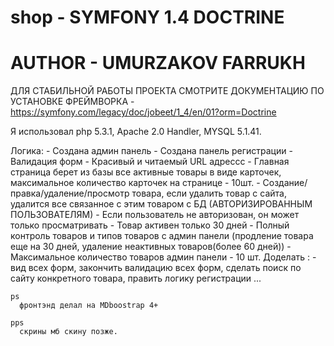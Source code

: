 # shop - SYMFONY 1.4 DOCTRINE
# AUTHOR - UMURZAKOV FARRUKH
ДЛЯ СТАБИЛЬНОЙ РАБОТЫ ПРОЕКТА СМОТРИТЕ ДОКУМЕНТАЦИЮ ПО УСТАНОВКЕ ФРЕЙМВОРКА - https://symfony.com/legacy/doc/jobeet/1_4/en/01?orm=Doctrine


Я использовал php 5.3.1, 	Apache 2.0 Handler,  MYSQL 5.1.41.

Логика:
    - Создана админ панель
    - Создана панель регистрации
    - Валидация форм
    - Красивый и читаемый URL адрессс
    - Главная страница берет из базы все активные товары в виде карточек, максимальное количество карточек на странице - 10шт.
    - Создание/правка/удаление/просмотр товара, если удалить товар с сайта, удалится все связанное с этим товаром с БД (АВТОРИЗИРОВАННЫМ ПОЛЬЗОВАТЕЛЯМ)
    - Если пользователь не авторизован, он может только просматривать
    - Товар активен только 30 дней
    - Полный контроль товаров и типов товаров с админ панели (продление товара еще на 30 дней, удаление неактивных товаров(более 60 дней))
    - Максимальное количество товаров админ панели - 10 шт.
 Доделать :
    - вид всех форм, закончить валидацию всех форм, сделать поиск по сайту конкретного товара, править логику регистрации ...
    
    ps
      фронтэнд делал на MDboostrap 4+
      
    pps
      скрины мб скину позже.
